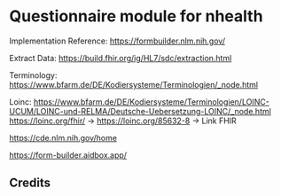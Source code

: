 # Questionnaire module for nhealth

Implementation Reference: https://formbuilder.nlm.nih.gov/

Extract Data: https://build.fhir.org/ig/HL7/sdc/extraction.html

Terminology:
https://www.bfarm.de/DE/Kodiersysteme/Terminologien/_node.html

Loinc: https://www.bfarm.de/DE/Kodiersysteme/Terminologien/LOINC-UCUM/LOINC-und-RELMA/Deutsche-Uebersetzung-LOINC/_node.html
https://loinc.org/fhir/ -> https://loinc.org/85632-8 -> Link FHIR

https://cde.nlm.nih.gov/home

https://form-builder.aidbox.app/



## Credits
